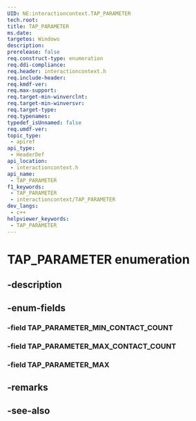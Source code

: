 ```yaml
---
UID: NE:interactioncontext.TAP_PARAMETER
tech.root: 
title: TAP_PARAMETER
ms.date: 
targetos: Windows
description: 
prerelease: false
req.construct-type: enumeration
req.ddi-compliance: 
req.header: interactioncontext.h
req.include-header: 
req.kmdf-ver: 
req.max-support: 
req.target-min-winverclnt: 
req.target-min-winversvr: 
req.target-type: 
req.typenames: 
typedef_isUnnamed: false
req.umdf-ver: 
topic_type:
 - apiref
api_type:
 - HeaderDef
api_location:
 - interactioncontext.h
api_name:
 - TAP_PARAMETER
f1_keywords:
 - TAP_PARAMETER
 - interactioncontext/TAP_PARAMETER
dev_langs:
 - c++
helpviewer_keywords:
 - TAP_PARAMETER
---
```


# TAP_PARAMETER enumeration

## -description

## -enum-fields

### -field TAP_PARAMETER_MIN_CONTACT_COUNT

### -field TAP_PARAMETER_MAX_CONTACT_COUNT

### -field TAP_PARAMETER_MAX

## -remarks

## -see-also

